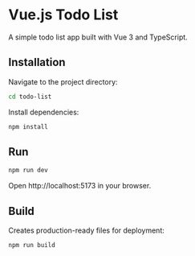 # Vue.js Todo List

A simple todo list app built with Vue 3 and TypeScript.

## Installation

Navigate to the project directory:
```bash
cd todo-list
```

Install dependencies:
```bash
npm install
```

## Run

```bash
npm run dev
```

Open http://localhost:5173 in your browser.

## Build

Creates production-ready files for deployment:
```bash
npm run build
```